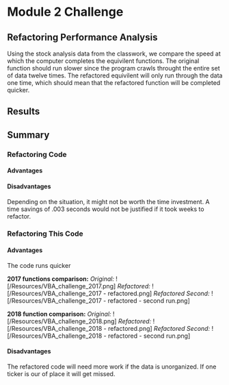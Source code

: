 # Module 2 Challenge
## Refactoring Performance Analysis 
Using the stock analysis data from the classwork, we compare the speed at which the computer completes the equivilent functions. The original function should run slower since the program crawls throught the entire set of data twelve times. The refactored equivilent will only run through the data one time, which should mean that the refactored function will be completed quicker.

## Results

## Summary

### Refactoring Code
#### Advantages
#### Disadvantages
Depending on the situation, it might not be worth the time investment. A time savings of .003 seconds would not be justified if it took weeks to refactor. 

### Refactoring This Code

#### Advantages
The code runs quicker 

**2017 functions comparison:**
*Original:*
![/Resources/VBA_challenge_2017.png]
*Refactored:*
![/Resources/VBA_challenge_2017 - refactored.png]
*Refactored Second:*
![/Resources/VBA_challenge_2017 - refactored - second run.png]

**2018 function comparison:**
*Original:*
![/Resources/VBA_challenge_2018.png]
*Refactored:*
![/Resources/VBA_challenge_2018 - refactored.png]
*Refactored Second:*
![/Resources/VBA_challenge_2018 - refactored - second run.png]

#### Disadvantages
The refactored code will need more work if the data is unorganized. If one ticker is our of place it will get missed. 